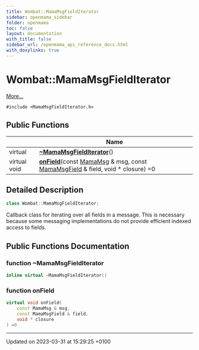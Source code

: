 ```yaml
---
title: Wombat::MamaMsgFieldIterator
sidebar: openmama_sidebar
folder: openmama
toc: false
layout: documentation
with_title: false
sidebar_url: /openmama_api_reference_docs.html
with_doxylinks: true
---
```


# Wombat::MamaMsgFieldIterator



 [More...](#detailed-description)


`#include <MamaMsgFieldIterator.h>`

## Public Functions

|                | Name           |
| -------------- | -------------- |
| virtual | **[~MamaMsgFieldIterator](classWombat_1_1MamaMsgFieldIterator.html#function-~mamamsgfielditerator)**() |
| virtual void | **[onField](classWombat_1_1MamaMsgFieldIterator.html#function-onfield)**(const [MamaMsg](classWombat_1_1MamaMsg.html) & msg, const [MamaMsgField](classWombat_1_1MamaMsgField.html) & field, void * closure) =0 |

## Detailed Description

```cpp
class Wombat::MamaMsgFieldIterator;
```


Callback class for iterating over all fields in a message. This is necessary because some messaging implementations do not provide efficient indexed access to fields. 

## Public Functions Documentation

### function ~MamaMsgFieldIterator

```cpp
inline virtual ~MamaMsgFieldIterator()
```


### function onField

```cpp
virtual void onField(
    const MamaMsg & msg,
    const MamaMsgField & field,
    void * closure
) =0
```


-------------------------------

Updated on 2023-03-31 at 15:29:25 +0100